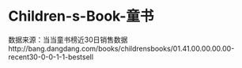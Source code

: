 # Children-s-Book-童书
数据来源：当当童书榜近30日销售数据http://bang.dangdang.com/books/childrensbooks/01.41.00.00.00.00-recent30-0-0-1-1-bestsell
